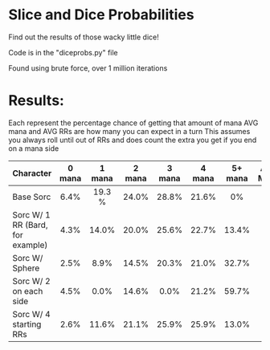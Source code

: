 # Slice and Dice Probabilities

Find out the results of those wacky little dice!

Code is in the "diceprobs.py" file

Found using brute force, over 1 million iterations

# Results:

Each represent the percentage chance of getting that amount of mana
AVG mana and AVG RRs are how many you can expect in a turn 
This assumes you always roll until out of RRs and does count the extra you get if you end on a mana side

| Character         											| 0 mana	| 1 mana	| 2 mana	| 3 mana	| 4 mana	| 5+ mana | AVG Mana | Avg RRs |
| :------------------------------		| :----:	|	:----:	| :----:	|	:----:	|	:----:	|	:----:	| :----:	| :----:	|
| Base Sorc 									 			| 6.4% | 19.3 % | 24.0% | 28.8% | 21.6% | 0% | 2.4 | 0.6 |
| Sorc W/ 1 RR (Bard, for example) 	| 4.3% | 14.0% | 20.0% | 25.6% | 22.7% | 13.4% | 3.0 | 1.5 |
| Sorc W/ Sphere										| 2.5% | 8.9% | 14.5% | 20.3% | 21.0% | 32.7% | 3.9 | 3.0 |
| Sorc W/ 2 on each side						| 4.5% | 0.0% | 14.6% | 0.0% | 21.2% | 59.7% | 5.7 | 1.5 |
| Sorc W/ 4 starting RRs 						| 2.6% | 11.6% | 21.1% | 25.9% | 25.9% | 13.0% | 3.0 | 0.8 |
